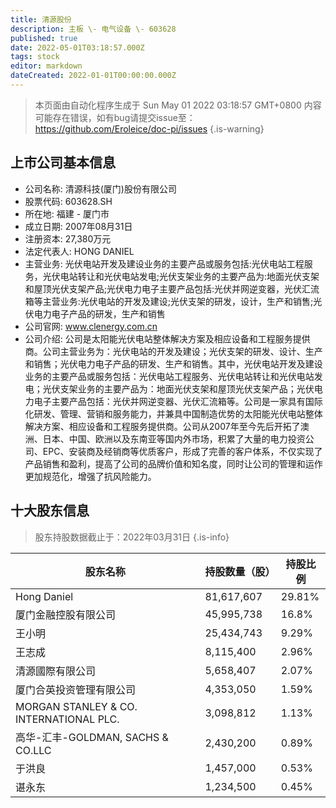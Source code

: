```yaml
---
title: 清源股份
description: 主板 \- 电气设备 \- 603628
published: true
date: 2022-05-01T03:18:57.000Z
tags: stock
editor: markdown
dateCreated: 2022-01-01T00:00:00.000Z
---
```


> 本页面由自动化程序生成于 Sun May 01 2022 03:18:57 GMT+0800
> 内容可能存在错误，如有bug请提交issue至：https://github.com/Eroleice/doc-pi/issues
{.is-warning}

## 上市公司基本信息
- 公司名称: 清源科技(厦门)股份有限公司
- 股票代码: 603628.SH
- 所在地: 福建 - 厦门市
- 成立日期: 2007年08月31日
- 注册资本: 27,380万元
- 法定代表人: HONG DANIEL
- 主营业务: 光伏电站开发及建设业务的主要产品或服务包括:光伏电站工程服务，光伏电站转让和光伏电站发电;光伏支架业务的主要产品为:地面光伏支架和屋顶光伏支架产品;光伏电力电子主要产品包括:光伏并网逆变器，光伏汇流箱等主营业务:光伏电站的开发及建设;光伏支架的研发，设计，生产和销售;光伏电力电子产品的研发，生产和销售
- 公司官网: www.clenergy.com.cn
- 公司介绍: 公司是太阳能光伏电站整体解决方案及相应设备和工程服务提供商。公司主营业务为：光伏电站的开发及建设；光伏支架的研发、设计、生产和销售；光伏电力电子产品的研发、生产和销售。其中，光伏电站开发及建设业务的主要产品或服务包括：光伏电站工程服务、光伏电站转让和光伏电站发电；光伏支架业务的主要产品为：地面光伏支架和屋顶光伏支架产品；光伏电力电子主要产品包括：光伏并网逆变器、光伏汇流箱等。公司是一家具有国际化研发、管理、营销和服务能力，并兼具中国制造优势的太阳能光伏电站整体解决方案、相应设备和工程服务提供商。公司从2007年至今先后开拓了澳洲、日本、中国、欧洲以及东南亚等国内外市场，积累了大量的电力投资公司、EPC、安装商及经销商等优质客户，形成了完善的客户体系，不仅实现了产品销售和盈利，提高了公司的品牌价值和知名度，同时让公司的管理和运作更加规范化，增强了抗风险能力。


## 十大股东信息
> 股东持股数据截止于：2022年03月31日
{.is-info}

| 股东名称 | 持股数量（股） | 持股比例 |
| --- | --- | --- |
| Hong Daniel | 81,617,607 | 29.81% |
| 厦门金融控股有限公司 | 45,995,738 | 16.8% |
| 王小明 | 25,434,743 | 9.29% |
| 王志成 | 8,115,400 | 2.96% |
| 清源國際有限公司 | 5,658,407 | 2.07% |
| 厦门合英投资管理有限公司 | 4,353,050 | 1.59% |
| MORGAN STANLEY & CO. INTERNATIONAL PLC. | 3,098,812 | 1.13% |
| 高华-汇丰-GOLDMAN, SACHS & CO.LLC | 2,430,200 | 0.89% |
| 于洪良 | 1,457,000 | 0.53% |
| 谌永东 | 1,234,500 | 0.45% |




